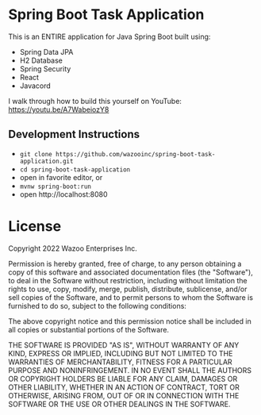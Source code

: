 # Spring Boot Task Application

This is an ENTIRE application for Java Spring Boot built using:

- Spring Data JPA
- H2 Database
- Spring Security
- React
- Javacord

I walk through how to build this yourself on YouTube: https://youtu.be/A7WabeiozY8

## Development Instructions
- `git clone https://github.com/wazooinc/spring-boot-task-application.git`
- `cd spring-boot-task-application`
- open in favorite editor, or
- `mvnw spring-boot:run`
- open http://localhost:8080

# License

Copyright 2022 Wazoo Enterprises Inc.

Permission is hereby granted, free of charge, to any person obtaining a copy of this software and associated documentation
files (the "Software"), to deal in the Software without restriction, including without limitation the rights to use,
copy, modify, merge, publish, distribute, sublicense, and/or sell copies of the Software, and to permit persons to whom
the Software is furnished to do so, subject to the following conditions:

The above copyright notice and this permission notice shall be included in all copies or substantial portions of the
Software.

THE SOFTWARE IS PROVIDED "AS IS", WITHOUT WARRANTY OF ANY KIND, EXPRESS OR IMPLIED, INCLUDING BUT NOT LIMITED TO THE
WARRANTIES OF MERCHANTABILITY, FITNESS FOR A PARTICULAR PURPOSE AND NONINFRINGEMENT. IN NO EVENT SHALL THE AUTHORS
OR COPYRIGHT HOLDERS BE LIABLE FOR ANY CLAIM, DAMAGES OR OTHER LIABILITY, WHETHER IN AN ACTION OF CONTRACT, TORT
OR OTHERWISE, ARISING FROM, OUT OF OR IN CONNECTION WITH THE SOFTWARE OR THE USE OR OTHER DEALINGS IN THE SOFTWARE.
